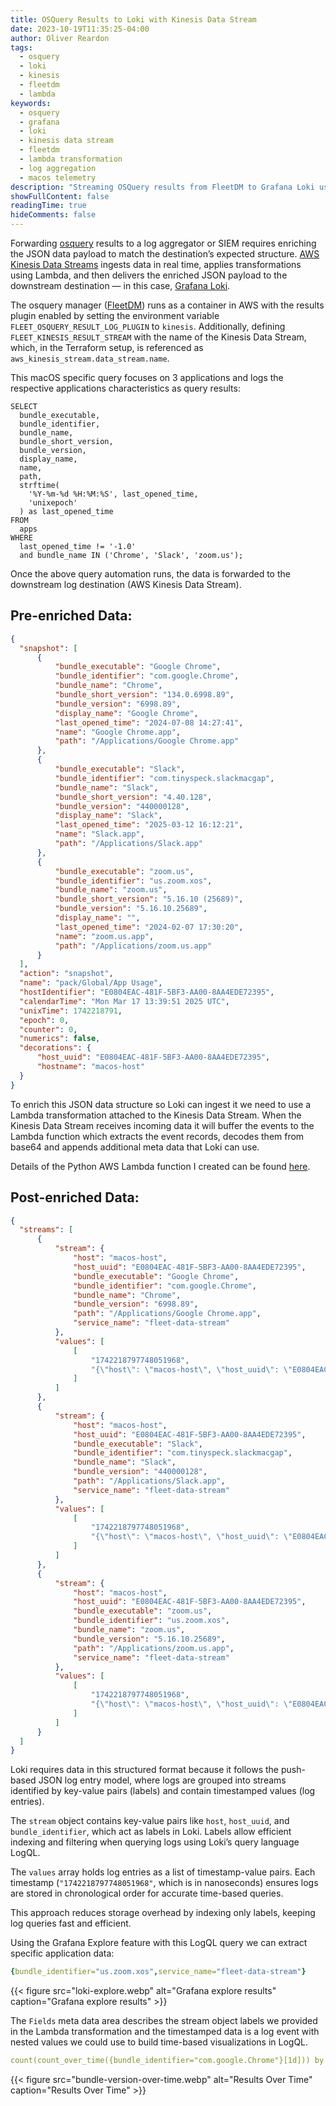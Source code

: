 ```yaml
---
title: OSQuery Results to Loki with Kinesis Data Stream
date: 2023-10-19T11:35:25-04:00
author: Oliver Reardon
tags: 
  - osquery
  - loki 
  - kinesis
  - fleetdm
  - lambda
keywords: 
  - osquery
  - grafana
  - loki
  - kinesis data stream
  - fleetdm
  - lambda transformation
  - log aggregation
  - macos telemetry
description: "Streaming OSQuery results from FleetDM to Grafana Loki using AWS Kinesis Data Streams and Lambda transformation. Building a telemetry pipeline for macOS application usage data with JSON enrichment and LogQL querying."
showFullContent: false
readingTime: true
hideComments: false
---
```


Forwarding [osquery](https://www.osquery.io/) results to a log aggregator or SIEM requires enriching the JSON data payload to match the destination’s expected structure. [AWS Kinesis Data Streams](https://aws.amazon.com/kinesis/data-streams/) ingests data in real time, applies transformations using Lambda, and then delivers the enriched JSON payload to the downstream destination — in this case, [Grafana Loki](https://grafana.com/oss/loki/).

The osquery manager ([FleetDM](https://fleetdm.com/docs/get-started/why-fleet?gad_source=1)) runs as a container in AWS with the results plugin enabled by setting the environment variable `FLEET_OSQUERY_RESULT_LOG_PLUGIN` to `kinesis`. Additionally, defining `FLEET_KINESIS_RESULT_STREAM` with the name of the Kinesis Data Stream, which, in the Terraform setup, is referenced as `aws_kinesis_stream.data_stream.name`.

This macOS specific query focuses on 3 applications and logs the respective applications characteristics as query results:

```mysql
SELECT 
  bundle_executable, 
  bundle_identifier, 
  bundle_name, 
  bundle_short_version, 
  bundle_version, 
  display_name, 
  name, 
  path, 
  strftime(
    '%Y-%m-%d %H:%M:%S', last_opened_time, 
    'unixepoch'
  ) as last_opened_time 
FROM 
  apps 
WHERE 
  last_opened_time != '-1.0' 
  and bundle_name IN ('Chrome', 'Slack', 'zoom.us');
```
Once the above query automation runs, the data is forwarded to the downstream log destination (AWS Kinesis Data Stream).

## Pre-enriched Data:

```json
{
  "snapshot": [
      {
          "bundle_executable": "Google Chrome",
          "bundle_identifier": "com.google.Chrome",
          "bundle_name": "Chrome",
          "bundle_short_version": "134.0.6998.89",
          "bundle_version": "6998.89",
          "display_name": "Google Chrome",
          "last_opened_time": "2024-07-08 14:27:41",
          "name": "Google Chrome.app",
          "path": "/Applications/Google Chrome.app"
      },
      {
          "bundle_executable": "Slack",
          "bundle_identifier": "com.tinyspeck.slackmacgap",
          "bundle_name": "Slack",
          "bundle_short_version": "4.40.128",
          "bundle_version": "440000128",
          "display_name": "Slack",
          "last_opened_time": "2025-03-12 16:12:21",
          "name": "Slack.app",
          "path": "/Applications/Slack.app"
      },
      {
          "bundle_executable": "zoom.us",
          "bundle_identifier": "us.zoom.xos",
          "bundle_name": "zoom.us",
          "bundle_short_version": "5.16.10 (25689)",
          "bundle_version": "5.16.10.25689",
          "display_name": "",
          "last_opened_time": "2024-02-07 17:30:20",
          "name": "zoom.us.app",
          "path": "/Applications/zoom.us.app"
      }
  ],
  "action": "snapshot",
  "name": "pack/Global/App Usage",
  "hostIdentifier": "E0804EAC-481F-5BF3-AA00-8AA4EDE72395",
  "calendarTime": "Mon Mar 17 13:39:51 2025 UTC",
  "unixTime": 1742218791,
  "epoch": 0,
  "counter": 0,
  "numerics": false,
  "decorations": {
      "host_uuid": "E0804EAC-481F-5BF3-AA00-8AA4EDE72395",
      "hostname": "macos-host"
  }
}
```

To enrich this JSON data structure so Loki can ingest it we need to use a Lambda transformation attached to the Kinesis Data Stream. When the Kinesis Data Stream receives incoming data it will buffer the events to the Lambda function which extracts the event records, decodes them from base64 and appends additional meta data that Loki can use.

Details of the Python AWS Lambda function I created can be found [here](https://github.com/oliver-reardon/fleet-logging/blob/main/transform_send_events_loki.py).

## Post-enriched Data:

```json
{
  "streams": [
      {
          "stream": {
              "host": "macos-host",
              "host_uuid": "E0804EAC-481F-5BF3-AA00-8AA4EDE72395",
              "bundle_executable": "Google Chrome",
              "bundle_identifier": "com.google.Chrome",
              "bundle_name": "Chrome",
              "bundle_version": "6998.89",
              "path": "/Applications/Google Chrome.app",
              "service_name": "fleet-data-stream"
          },
          "values": [
              [
                  "1742218797748051968",
                  "{\"host\": \"macos-host\", \"host_uuid\": \"E0804EAC-481F-5BF3-AA00-8AA4EDE72395\", \"bundle_executable\": \"Google Chrome\", \"bundle_identifier\": \"com.google.Chrome\", \"bundle_name\": \"Chrome\", \"bundle_short_version\": \"134.0.6998.89\", \"bundle_version\": \"6998.89\", \"display_name\": \"Google Chrome\", \"name\": \"Google Chrome.app\", \"path\": \"/Applications/Google Chrome.app\", \"last_opened_time\": \"2024-07-08 14:27:41\"}"
              ]
          ]
      },
      {
          "stream": {
              "host": "macos-host",
              "host_uuid": "E0804EAC-481F-5BF3-AA00-8AA4EDE72395",
              "bundle_executable": "Slack",
              "bundle_identifier": "com.tinyspeck.slackmacgap",
              "bundle_name": "Slack",
              "bundle_version": "440000128",
              "path": "/Applications/Slack.app",
              "service_name": "fleet-data-stream"
          },
          "values": [
              [
                  "1742218797748051968",
                  "{\"host\": \"macos-host\", \"host_uuid\": \"E0804EAC-481F-5BF3-AA00-8AA4EDE72395\", \"bundle_executable\": \"Slack\", \"bundle_identifier\": \"com.tinyspeck.slackmacgap\", \"bundle_name\": \"Slack\", \"bundle_short_version\": \"4.40.128\", \"bundle_version\": \"440000128\", \"display_name\": \"Slack\", \"name\": \"Slack.app\", \"path\": \"/Applications/Slack.app\", \"last_opened_time\": \"2025-03-12 16:12:21\"}"
              ]
          ]
      },
      {
          "stream": {
              "host": "macos-host",
              "host_uuid": "E0804EAC-481F-5BF3-AA00-8AA4EDE72395",
              "bundle_executable": "zoom.us",
              "bundle_identifier": "us.zoom.xos",
              "bundle_name": "zoom.us",
              "bundle_version": "5.16.10.25689",
              "path": "/Applications/zoom.us.app",
              "service_name": "fleet-data-stream"
          },
          "values": [
              [
                  "1742218797748051968",
                  "{\"host\": \"macos-host\", \"host_uuid\": \"E0804EAC-481F-5BF3-AA00-8AA4EDE72395\", \"bundle_executable\": \"zoom.us\", \"bundle_identifier\": \"us.zoom.xos\", \"bundle_name\": \"zoom.us\", \"bundle_short_version\": \"5.16.10 (25689)\", \"bundle_version\": \"5.16.10.25689\", \"display_name\": \"\", \"name\": \"zoom.us.app\", \"path\": \"/Applications/zoom.us.app\", \"last_opened_time\": \"2024-02-07 17:30:20\"}"
              ]
          ]
      }
  ]
}
```

Loki requires data in this structured format because it follows the push-based JSON log entry model, where logs are grouped into streams identified by key-value pairs (labels) and contain timestamped values (log entries).

The `stream` object contains key-value pairs like `host`, `host_uuid`, and `bundle_identifier`, which act as labels in Loki. Labels allow efficient indexing and filtering when querying logs using Loki’s query language LogQL.

The `values` array holds log entries as a list of timestamp-value pairs. Each timestamp (`"1742218797748051968"`, which is in nanoseconds) ensures logs are stored in chronological order for accurate time-based queries.

This approach reduces storage overhead by indexing only labels, keeping log queries fast and efficient.

Using the Grafana Explore feature with this LogQL query we can extract specific application data:

```yaml
{bundle_identifier="us.zoom.xos",service_name="fleet-data-stream"}
```

{{< figure src="loki-explore.webp" alt="Grafana explore results" caption="Grafana explore results" >}}

The `Fields` meta data area describes the stream object labels we provided in the Lambda transformation and the timestamped data is a log event with nested values we could use to build time-based visualizations in LogQL.

```yaml
count(count_over_time({bundle_identifier="com.google.Chrome"}[1d])) by (bundle_version)
```
{{< figure src="bundle-version-over-time.webp" alt="Results Over Time" caption="Results Over Time" >}}